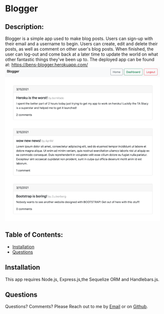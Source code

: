 # Blogger

## Description:
Blogger is a simple app used to make blog posts. Users can sign-up with their email and a username to begin. Users can create, edit and delete their posts, as well as comment on other user's blog posts. When finished, the user can log-out and come back at a later time to update the world on what other fantastic things they've been up to. 
The deployed app can be found at: 
https://bens-blogger.herokuapp.com/
![alt text](./db/screenshot.png?raw=true)

## Table of Contents:
* [Installation](#installation)
* [Questions](#questions)

## Installation <a name="installation"/>
This app requires Node.js, Express.js,the Sequelize ORM and Handlebars.js. 


## Questions <a name="questions"/>
Questions? Comments? Please Reach out to me by [Email](mailto:benn925@yahoo.com) or on [Github](https://github.com/benwade91).